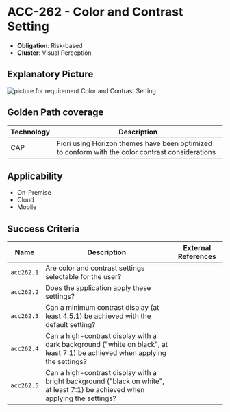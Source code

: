 # ACC-262 - Color and Contrast Setting

- **Obligation**: Risk-based
- **Cluster**: Visual Perception


## Explanatory Picture
![picture for requirement Color and Contrast Setting](../../pictures/acc262-eyecatcher.png "picture for requirement Color and Contrast Setting")


## Golden Path coverage

| Technology | Description | 
| ----- | ---------- | 
| CAP | Fiori using Horizon themes have been optimized to conform with the color contrast considerations | |



## Applicability

- On-Premise
- Cloud
- Mobile



## Success Criteria

| Name | Description | External References |
| ----- | ---------- | ------------------- |
| `acc262.1` | Are color and contrast settings selectable for the user? | |
| `acc262.2` | Does the application apply these settings? | |
| `acc262.3` | Can a minimum contrast display (at least 4.5.1) be achieved with the default setting? | |
| `acc262.4` | Can a high-contrast display with a dark background ("white on black", at least 7:1) be achieved when applying the settings? | |
| `acc262.5` | Can a high-contrast display with a bright background ("black on white", at least 7:1) be achieved when applying the settings? | |

